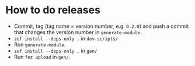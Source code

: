 How to do releases
==================

- Commit, tag (tag name = version number, e.g. `0.2.0`) and push a commit that changes the version number in `generate-module`.
- `zef install --deps-only .` in `dev-scripts/`
- Run `generate-module`.
- `zef install --deps-only .` in `gen/`
- Run `fez upload` in `gen/`.


